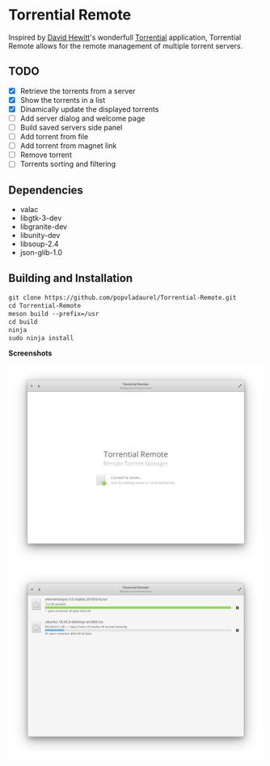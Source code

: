 # Torrential Remote

Inspired by [David Hewitt](https://github.com/davidmhewitt)'s wonderfull [Torrential](https://github.com/davidmhewitt/torrential) application, Torrential Remote allows for the remote management of multiple torrent servers.

## TODO
- [x] Retrieve the torrents from a server
- [x] Show the torrents in a list
- [x] Dinamically update the displayed torrents
- [ ] Add server dialog and welcome page
- [ ] Build saved servers side panel
- [ ] Add torrent from file
- [ ] Add torrent from magnet link
- [ ] Remove torrent
- [ ] Torrents sorting and filtering

## Dependencies
* valac
* libgtk-3-dev
* libgranite-dev
* libunity-dev
* libsoup-2.4
* json-glib-1.0

## Building and Installation
    git clone https://github.com/popvladaurel/Torrential-Remote.git
    cd Torrential-Remote
    meson build --prefix=/usr
    cd build
    ninja
    sudo ninja install

**Screenshots**  

![Welcome Page](screenshots/Welcome.png "Welcome")
![Torrents Page](screenshots/Torrents.png "Torrents")
